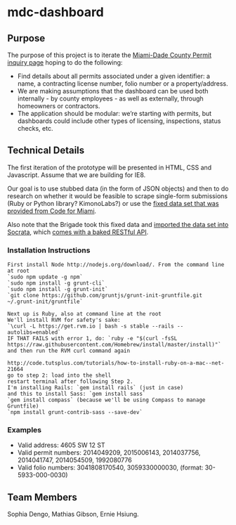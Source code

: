 # mdc-dashboard 

## Purpose

The purpose of this project is to iterate the [Miami-Dade County Permit inquiry page](http://egvsys.miamidade.gov:1608/WWWSERV/ggvt/bnzaw960.dia) hoping to do the following:

- Find details about all permits associated under a given identifier: a name, a contracting license number, folio number or a property/address.
- We are making assumptions that the dashboard can be used both internally - by county employees - as well as externally, through homeowners or contractors.
- The application should be modular: we’re starting with permits, but dashboards could include other types of licensing, inspections, status checks, etc.

## Technical Details

The first iteration of the prototype will be presented in HTML, CSS and Javascript. Assume that we are building for IE8.

Our goal is to use stubbed data (in the form of JSON objects) and then to do research on whether it would be feasible to scrape single-form submissions (Ruby or Python library? KimonoLabs?) or use the [fixed data set that was provided from Code for Miami](https://github.com/Code-for-Miami/2013-14-Permits-Issued-Data-Set).

Also note that the Brigade took this fixed data and [imported the data set into Socrata](https://brigades.opendatanetwork.com/LAND-USE/Miami-Dade-County-Permits-Subset-/jjtb-34fh), which [comes with a baked RESTful API](https://brigades.opendatanetwork.com/developers/docs/miami-dade-county-permits-subset-).

### Installation Instructions

```
First install Node http://nodejs.org/download/. From the command line at root
`sudo npm update -g npm`
`sudo npm install -g grunt-cli`
`sudo npm install -g grunt-init`
`git clone https://github.com/gruntjs/grunt-init-gruntfile.git ~/.grunt-init/gruntfile`

Next up is Ruby, also at command line at the root
We'll install RVM for safety's sake:
`\curl -L https://get.rvm.io | bash -s stable --rails --autolibs=enabled`
IF THAT FAILS with error 1, do: `ruby -e "$(curl -fsSL https://raw.githubusercontent.com/Homebrew/install/master/install)"` and then run the RVM curl command again

http://code.tutsplus.com/tutorials/how-to-install-ruby-on-a-mac--net-21664
go to step 2: load into the shell
restart terminal after following Step 2.
I'm installing Rails: `gem install rails` (just in case)
and this to install Sass: `gem install sass`
`gem install compass` (because we'll be using Compass to manage Gruntfile)
`npm install grunt-contrib-sass --save-dev`
```

### Examples

- Valid address: 4605 SW 12 ST
- Valid permit numbers: 2014049209, 2015006143, 2014037756, 2014041747, 2014054509, 1992080776
- Valid folio numbers: 3041808170540, 3059330000030, (format: 30-5933-000-0030)

## Team Members

Sophia Dengo, Mathias Gibson, Ernie Hsiung.

